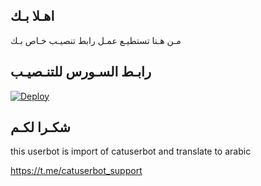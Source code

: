 ## اهـلا بـك
مـن هـنا تستطيـع عمـل رابط تنصيـب خـاص بـك

## رابـط السـورس للتنـصيـب

[![Deploy](https://www.herokucdn.com/deploy/button.svg)](https://heroku.com/deploy?template=https://github.com/ttomin/jmthon)

## شكـرا لكـم 


this userbot is import of catuserbot and translate to arabic

https://t.me/catuserbot_support
